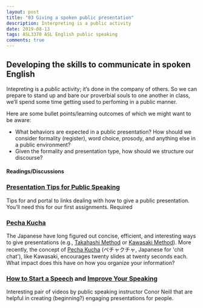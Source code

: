```yaml
---
layout: post
title: "03 Giving a spoken public presentation"
description: Interpreting is a public activity
date: 2019-08-13
tags: ASL3370 ASL English public speaking
comments: true
---
```


## Developing the skills to communicate in spoken English

<p class="lead">Intepreting is a <em>public</em> activity; it’s done in the company of others. So we can prepare to stand up and bare our proverbial souls to one another in class, we’ll spend some time getting used to perfoming in a public manner.</p>

Here are some bullet points/learning outcomes of which we might want to be aware:
* What behaviors are expected in a public presentation? How should we consider formality (register), word choice, prosody, and anything else in a public environment?
* Given the formality and presentation type, how should we structure our discourse?

#### Readings/Discussions
### [Presentation Tips for Public Speaking](http://www.aresearchguide.com/3tips.html)
Tips for and portal to links dealing with how to give a public presentation. You’ll need this for our first assignments. <span class="c-badge c-badge-pill c-badge-danger">Required</span>

### [Pecha Kucha](https://wiobyrne.com/how-to-plan-present-survive-a-pecha-kucha-style-presentation)
The Japanese have long figured out concise, efficient, and interesting ways to give presentations (e.g., [Takahashi Method](https://en.wikipedia.org/wiki/Takahashi_method) or [Kawasaki Method](https://guykawasaki.com/the_102030_rule)). More recently, the concept of [Pecha Kucha](https://paulgordonbrown.com/2014/12/13/your-ultimate-guide-to-giving-pechakucha-presentations) (ペチャクチャ, Japanese for 'chit chat'), like Kawasaki, encourages twenty slides at twenty seconds each. What impact does this have on how you organize your information?

### [How to Start a Speech](https://www.youtube.com/watch?v=w82a1FT5o88) and [Improve Your Speaking](https://www.youtube.com/watch?v=c8_BIamLESg)
Interesting pair of videos by public speaking instructor Conor Neill that are helpful in creating (beginning?) engaging presentations for people. 